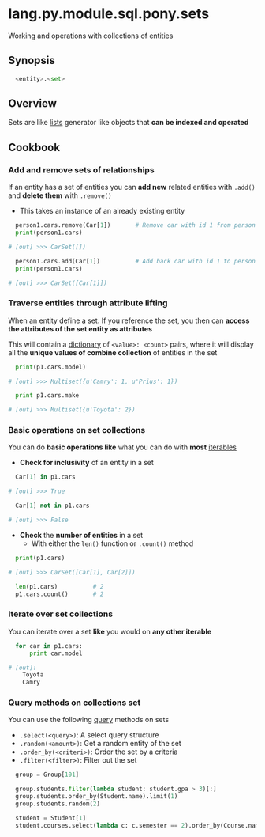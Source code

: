 # lang.py.module.sql.pony.sets

Working and operations with collections of entities

## Synopsis

```py
  <entity>.<set>
```

## Overview

Sets are like [lists](./7cxo.md) generator like objects that **can be indexed
and operated**

## Cookbook

### Add and remove sets of relationships

If an entity has a set of entities you can **add new** related entities with
`.add()` and **delete them** with `.remove()`

- This takes an instance of an already existing entity

```py
  person1.cars.remove(Car[1])       # Remove car with id 1 from person 1
  print(person1.cars)

# [out] >>> CarSet([])

  person1.cars.add(Car[1])          # Add back car with id 1 to person 1
  print(person1.cars)

# [out] >>> CarSet([Car[1]])
```

### Traverse entities through attribute lifting

When an entity define a set. If you reference the set, you then can **access
the attributes of the set entity as attributes**

This will contain a [dictionary](./0loj.md) of `<value>: <count>` pairs, where
it will display all the **unique values of combine collection** of entities in
the set

```py
  print(p1.cars.model)

# [out] >>> Multiset({u'Camry': 1, u'Prius': 1})

  print p1.cars.make

# [out] >>> Multiset({u'Toyota': 2})
```

### Basic operations on set collections

You can do **basic operations like** what you can do with **most**
[iterables](./p7q9.md)

- **Check for inclusivity** of an entity in a set

```py
  Car[1] in p1.cars

# [out] >>> True

  Car[1] not in p1.cars

# [out] >>> False
```

- **Check** the **number of entities** in a set
  - With either the `len()` function or `.count()` method

```py
  print(p1.cars)

# [out] >>> CarSet([Car[1], Car[2]])

  len(p1.cars)          # 2
  p1.cars.count()       # 2
```

### Iterate over set collections

You can iterate over a set **like** you would on **any other iterable**

```py
  for car in p1.cars:
      print car.model

# [out]:
    Toyota
    Camry
```

### Query methods on collections set

You can use the following [query](./ca6a.md) methods on sets

- `.select(<query>)`: A select query structure
- `.random(<amount>)`: Get a random entity of the set
- `.order_by(<criteri>)`: Order the set by a criteria
- `.filter(<filter>)`: Filter out the set

```py
  group = Group[101]

  group.students.filter(lambda student: student.gpa > 3)[:]
  group.students.order_by(Student.name).limit(1)
  group.students.random(2)

  student = Student[1]
  student.courses.select(lambda c: c.semester == 2).order_by(Course.name)[0:3]
```
